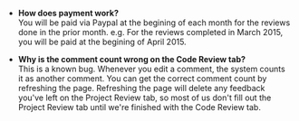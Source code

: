 * **How does payment work?** <br>
  You will be paid via Paypal at the begining of each month for the reviews done in the prior month.
e.g. For the reviews completed in March 2015, you will be paid at the begining of April 2015.

* **Why is the comment count wrong on the Code Review tab?** <br>
  This is a known bug. Whenever you edit a comment, the system counts it as another comment. You
can get the correct comment count by refreshing the page. Refreshing the page will delete any feedback
you've left on the Project Review tab, so most of us don't fill out the Project Review tab until we're finished with the Code Review tab.
